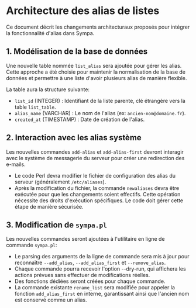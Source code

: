 # Architecture des alias de listes

Ce document décrit les changements architecturaux proposés pour intégrer la fonctionnalité d'alias dans Sympa.

## 1. Modélisation de la base de données

Une nouvelle table nommée `list_alias` sera ajoutée pour gérer les alias. Cette approche a été choisie pour maintenir la normalisation de la base de données et permettre à une liste d'avoir plusieurs alias de manière flexible.

La table aura la structure suivante:

-   `list_id` (INTEGER) : Identifiant de la liste parente, clé étrangère vers la table `list_table`.
-   `alias_name` (VARCHAR) : Le nom de l'alias (ex: `ancien-nom@domaine.fr`).
-   `created_at` (TIMESTAMP) : Date de création de l'alias.

## 2. Interaction avec les alias système

Les nouvelles commandes `add-alias` et `add-alias-first` devront interagir avec le système de messagerie du serveur pour créer une redirection des e-mails.

-   Le code Perl devra modifier le fichier de configuration des alias du serveur (généralement `/etc/aliases`).
-   Après la modification du fichier, la commande `newaliases` devra être exécutée pour que les changements soient effectifs. Cette opération nécessite des droits d'exécution spécifiques. Le code doit gérer cette étape de manière sécurisée.

## 3. Modification de `sympa.pl`

Les nouvelles commandes seront ajoutées à l'utilitaire en ligne de commande `sympa.pl`:

-   Le parsing des arguments de la ligne de commande sera mis à jour pour reconnaître `--add_alias`, `--add_alias_first` et `--remove_alias`.
-   Chaque commande pourra recevoir l'option --dry-run, qui affichera les actions prévues sans effectuer de modifications réelles.
-   Des fonctions dédiées seront créées pour chaque commande.
-   La commande existante `rename_list` sera modifiée pour appeler la fonction `add_alias_first` en interne, garantissant ainsi que l'ancien nom est conservé comme un alias.

